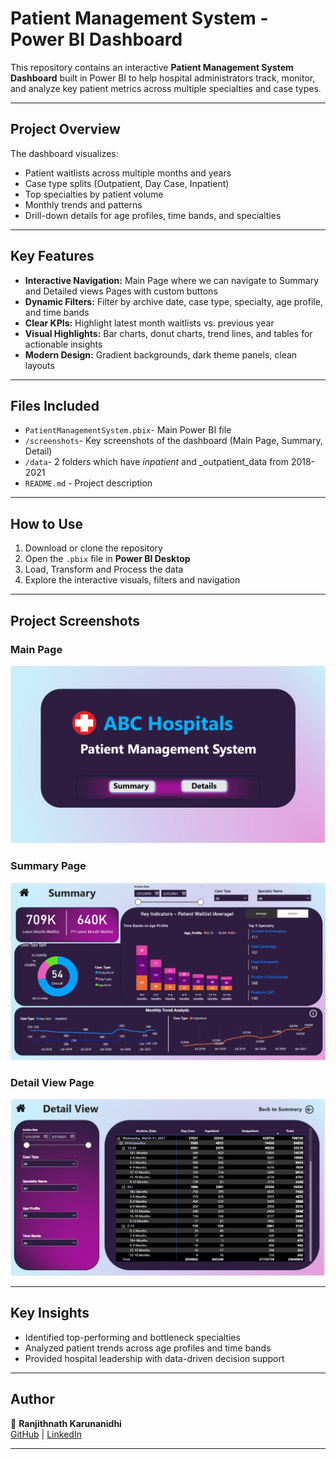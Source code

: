 # Patient Management System - Power BI Dashboard

This repository contains an interactive **Patient Management System Dashboard** built in Power BI to help hospital administrators track, monitor, and analyze key patient metrics across multiple specialties and case types.

*****************************************************************

## Project Overview

The dashboard visualizes:
- Patient waitlists across multiple months and years  
- Case type splits (Outpatient, Day Case, Inpatient)  
- Top specialties by patient volume  
- Monthly trends and patterns  
- Drill-down details for age profiles, time bands, and specialties

*****************************************************************

## Key Features

- **Interactive Navigation:** Main Page where we can navigate to Summary and Detailed views Pages with custom buttons
- **Dynamic Filters:** Filter by archive date, case type, specialty, age profile, and time bands
- **Clear KPIs:** Highlight latest month waitlists vs. previous year
- **Visual Highlights:** Bar charts, donut charts, trend lines, and tables for actionable insights
- **Modern Design:** Gradient backgrounds, dark theme panels, clean layouts

*****************************************************************

## Files Included

- `PatientManagementSystem.pbix`- Main Power BI file
- `/screenshots`- Key screenshots of the dashboard (Main Page, Summary, Detail)
- `/data`- 2 folders which have _inpatient_ and _outpatient_data from 2018-2021
- `README.md` - Project description

*****************************************************************

## How to Use

1. Download or clone the repository  
2. Open the `.pbix` file in **Power BI Desktop**  
3. Load, Transform and Process the data   
4. Explore the interactive visuals, filters and navigation

*****************************************************************

## Project Screenshots

### Main Page
![Main](./screenshots/main_page.png)

### Summary Page
![Summary](./screenshots/summary_page.png)

### Detail View Page
![Detail](./screenshots/detail_page.png)

*****************************************************************

## Key Insights

- Identified top-performing and bottleneck specialties
- Analyzed patient trends across age profiles and time bands
- Provided hospital leadership with data-driven decision support

*****************************************************************

## Author

👤 **Ranjithnath Karunanidhi**  
[GitHub](https://github.com/Ranjithnathk) | [LinkedIn](https://www.linkedin.com/in/ranjithnathk)

*****************************************************************

